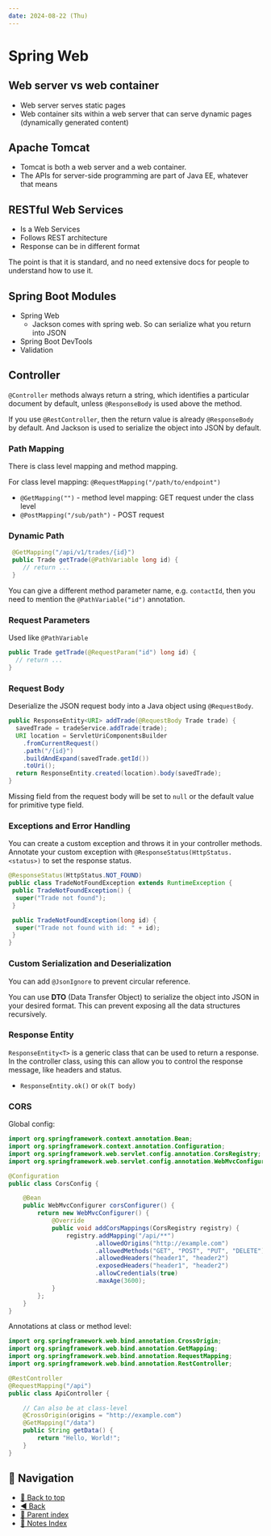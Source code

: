```yaml
---
date: 2024-08-22 (Thu)
---
```


# Spring Web

## Web server vs web container

- Web server serves static pages
- Web container sits within a web server that can serve dynamic pages
  (dynamically generated content)

## Apache Tomcat

- Tomcat is both a web server and a web container.
- The APIs for server-side programming are part of Java EE, whatever that means

## RESTful Web Services

- Is a Web Services
- Follows REST architecture
- Response can be in different format

The point is that it is standard, and no need extensive docs for people to
understand how to use it.

## Spring Boot Modules

- Spring Web
  - Jackson comes with spring web. So can serialize what you return into JSON
- Spring Boot DevTools
- Validation

## Controller

`@Controller` methods always return a string, which identifies a particular
document by default, unless `@ResponseBody` is used above the method.

If you use `@RestController`, then the return value is already `@ResponseBody`
by default. And Jackson is used to serialize the object into JSON by default.

### Path Mapping

There is class level mapping and method mapping.

For class level mapping: `@RequestMapping("/path/to/endpoint")`

- `@GetMapping("")` - method level mapping: GET request under the class level
- `@PostMapping("/sub/path")` - POST request

### Dynamic Path

```java
 @GetMapping("/api/v1/trades/{id}")
 public Trade getTrade(@PathVariable long id) {
    // return ...
 }
```

You can give a different method parameter name, e.g. `contactId`, then you need
to mention the `@PathVariable("id")` annotation.

### Request Parameters

Used like `@PathVariable`

```java
public Trade getTrade(@RequestParam("id") long id) {
  // return ...
}
```

### Request Body

Deserialize the JSON request body into a Java object using `@RequestBody`.

```java
public ResponseEntity<URI> addTrade(@RequestBody Trade trade) {
  savedTrade = tradeService.addTrade(trade);
  URI location = ServletUriComponentsBuilder
    .fromCurrentRequest()
    .path("/{id}")
    .buildAndExpand(savedTrade.getId())
    .toUri();
  return ResponseEntity.created(location).body(savedTrade);
}
```

Missing field from the request body will be set to `null` or the default value
for primitive type field.

### Exceptions and Error Handling

You can create a custom exception and throws it in your controller methods.
Annotate your custom exception with `@ResponseStatus(HttpStatus.<status>)` to
set the response status.

```java
@ResponseStatus(HttpStatus.NOT_FOUND)
public class TradeNotFoundException extends RuntimeException {
 public TradeNotFoundException() {
  super("Trade not found");
 }

 public TradeNotFoundException(long id) {
  super("Trade not found with id: " + id);
 }
}
```

### Custom Serialization and Deserialization

You can add `@JsonIgnore` to prevent circular reference.

You can use **DTO** (Data Transfer Object) to serialize the object into JSON in
your desired format. This can prevent exposing all the data structures
recursively.

### Response Entity

`ResponseEntity<T>` is a generic class that can be used to return a response. In
the controller class, using this can allow you to control the response message,
like headers and status.

- `ResponseEntity.ok()` or `ok(T body)`

### CORS

Global config:

```java
import org.springframework.context.annotation.Bean;
import org.springframework.context.annotation.Configuration;
import org.springframework.web.servlet.config.annotation.CorsRegistry;
import org.springframework.web.servlet.config.annotation.WebMvcConfigurer;

@Configuration
public class CorsConfig {

    @Bean
    public WebMvcConfigurer corsConfigurer() {
        return new WebMvcConfigurer() {
            @Override
            public void addCorsMappings(CorsRegistry registry) {
                registry.addMapping("/api/**")
                        .allowedOrigins("http://example.com")
                        .allowedMethods("GET", "POST", "PUT", "DELETE")
                        .allowedHeaders("header1", "header2")
                        .exposedHeaders("header1", "header2")
                        .allowCredentials(true)
                        .maxAge(3600);
            }
        };
    }
}
```

Annotations at class or method level:

```java
import org.springframework.web.bind.annotation.CrossOrigin;
import org.springframework.web.bind.annotation.GetMapping;
import org.springframework.web.bind.annotation.RequestMapping;
import org.springframework.web.bind.annotation.RestController;

@RestController
@RequestMapping("/api")
public class ApiController {

    // Can also be at class-level
    @CrossOrigin(origins = "http://example.com")
    @GetMapping("/data")
    public String getData() {
        return "Hello, World!";
    }
}
```

## 🧭 Navigation

- [🔼 Back to top](#spring-web)
- [◀️ Back](spring.md)
- [🔖 Parent index](../index.md)
- [📑 Notes Index](../../../index.md)
